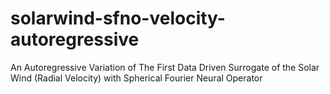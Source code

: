 # solarwind-sfno-velocity-autoregressive
An Autoregressive Variation of The First Data Driven Surrogate of the Solar Wind (Radial Velocity) with Spherical Fourier Neural Operator
